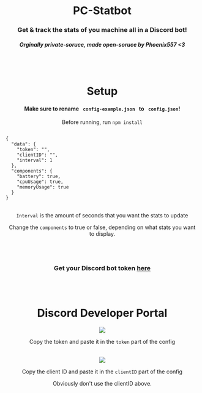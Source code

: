 <h1 align="center">PC-Statbot</h1>
<h3 align="center">
    Get & track the stats of you machine all in a Discord bot!
</h3>
<h5 align="center">Orginally private-soruce, made open-soruce by Phoenix557 <3</h5>
<br>
</br>

<h1 align="center">Setup</h1>
<h4 align="center">Make sure to rename <code> config-example.json </code> to <code> config.json</code>!</h4>

<div align="center">
    <p>Before running, run <code>npm install</code></p>
</div>
<pre>
<code>
{
  "data": {
    "token": "",
    "clientID": "",
    "interval": 1
  },
  "components": {
    "battery": true,
    "cpuUsage": true,
    "memoryUsage": true
  }
}
</code>
</pre>
<div align="center">
    <p><code>Interval</code> is the amount of seconds that you want the stats to update</p>
    <p>Change the <code>components</code> to true or false, depending on what stats you want to display.</p>
<br></br>
</div>
<div algin ="center">
<h3 align="center">Get your Discord bot token <a href="https://discord.com/developers/applications">here</a></h3>

<br></br>

<h1 align="center">Discord Developer Portal</h1>
<div align="center">
    <img src="https://cdn.discordapp.com/attachments/882773640792383578/926215802259140729/unknown.png">
    <p>Copy the token and paste it in the <code>token</code> part of the config</p>
<br>
    <img src="https://cdn.discordapp.com/attachments/855634041424183346/926219018283655198/unknown.png">
    <p>Copy the client ID and paste it in the <code>clientID</code> part of the config</p>
    <p>Obviously don't use the clientID above. </p> 
</br>
</div>